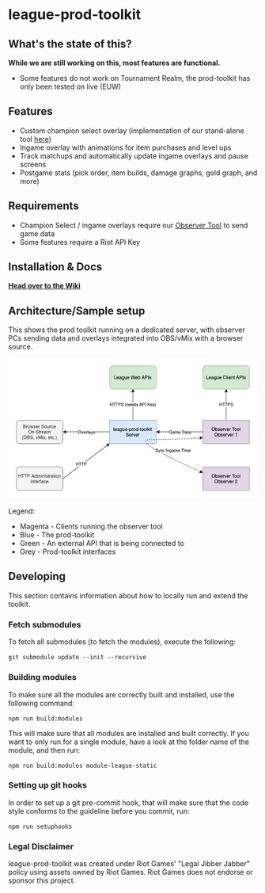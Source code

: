 # league-prod-toolkit

## What's the state of this?
**While we are still working on this, most features are functional.**
- Some features do not work on Tournament Realm, the prod-toolkit has only been tested on live (EUW)

## Features
- Custom champion select overlay (implementation of our stand-alone tool [here](https://github.com/RCVolus/lol-pick-ban-ui))
- Ingame overlay with animations for item purchases and level ups
- Track matchups and automatically update ingame overlays and pause screens
- Postgame stats (pick order, item builds, damage graphs, gold graph, and more)

## Requirements
- Champion Select / ingame overlays require our [Observer Tool](https://github.com/RCVolus/league-observer-tool) to send game data
- Some features require a Riot API Key

## Installation & Docs
**[Head over to the Wiki](https://github.com/RCVolus/league-prod-toolkit/wiki)**

## Architecture/Sample setup
This shows the prod toolkit running on a dedicated server, with observer PCs sending data and overlays integrated into OBS/vMix with a browser source.

![Example Setup](Architecture.png)

Legend:
- Magenta - Clients running the observer tool
- Blue - The prod-toolkit
- Green - An external API that is being connected to
- Grey - Prod-toolkit interfaces

## Developing
This section contains information about how to locally run and extend the toolkit.

### Fetch submodules
To fetch all submodules (to fetch the modules), execute the following:

```
git submodule update --init --recursive
```

### Building modules
To make sure all the modules are correctly built and installed, use the following command:

```
npm run build:modules
```

This will make sure that all modules are installed and built correctly. If you want to only run for a single module, have a look at the folder name of the module, and then run:

```
npm run build:modules module-league-static
```

### Setting up git hooks
In order to set up a git pre-commit hook, that will make sure that the code style conforms to the guideline before you commit, run:

```
npm run setuphooks
```

### Legal Disclaimer
league-prod-toolkit was created under Riot Games' "Legal Jibber Jabber" policy using assets owned by Riot Games.  Riot Games does not endorse or sponsor this project.
